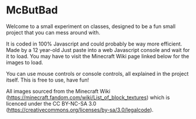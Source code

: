 # McButBad
  Welcome to a small experiment on classes, designed to be a fun small project that you can mess around with.
  
  It is coded in 100% Javascript and could probably be way more efficient. Made by a 12 year-old
  Just paste into a web Javascript console and wait for it to load. 
  You may have to visit the Minecraft Wiki page linked below for the images to load.
  
  You can use mouse controls or console controls, all explained in the project itself.
  This is free to use, have fun!
  
  All images sourced from the Minecraft Wiki (https://minecraft.fandom.com/wiki/List_of_block_textures)
  which is licenced under the CC BY-NC-SA 3.0 (https://creativecommons.org/licenses/by-sa/3.0/legalcode).
